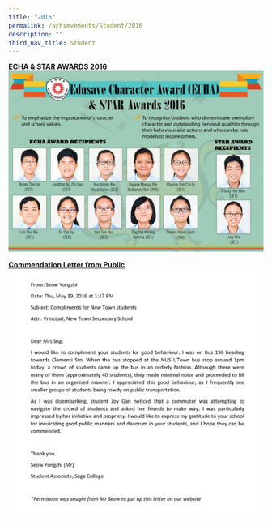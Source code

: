 ```yaml
---
title: "2016"
permalink: /achievements/Student/2016
description: ""
third_nav_title: Student
---
```

<u>**ECHA & STAR AWARDS 2016**</u>
![](/images/ECH%202016%201.jpg)

<u>**Commendation Letter from Public**</u>
![](/images/Letter.jpg)